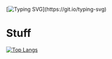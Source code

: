 [![Typing SVG](https://readme-typing-svg.demolab.com/?lines=Get+a+life...)](https://git.io/typing-svg)
# Stuff
[![Top Langs](https://github-readme-stats.vercel.app/api/top-langs/?username=NemGame&layout=compact&title_color=606060&bg_color=101010&border_color=6c0000)](https://github.com/anuraghazra/github-readme-stats)
